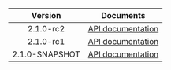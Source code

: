 | Version | Documents |
|:---:|---|
| 2.1.0-rc2 | [API documentation](2.1.0-rc2) |
| 2.1.0-rc1 | [API documentation](2.1.0-rc1) |
| 2.1.0-SNAPSHOT | [API documentation](2.1.0-SNAPSHOT) |
